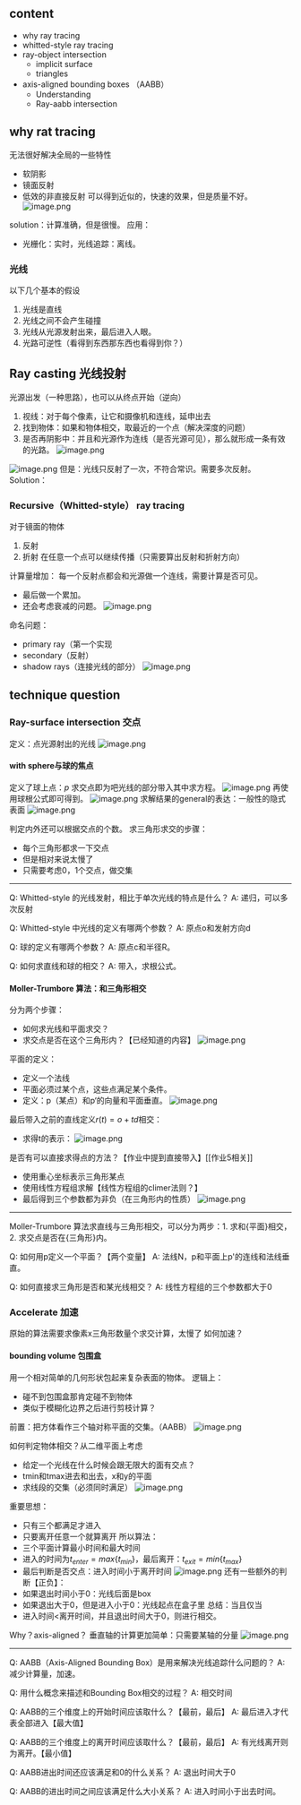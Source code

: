 ## content
- why ray tracing
- whitted-style ray tracing
- ray-object intersection
	- implicit surface
	- triangles
- axis-aligned bounding boxes （AABB）
	- Understanding
	- Ray-aabb intersection
## why rat tracing
无法很好解决全局的一些特性
- 软阴影
- 镜面反射
- 低效的非直接反射
可以得到近似的，快速的效果，但是质量不好。
![image.png](https://gitee.com/dontt/picgo-img-bed/raw/master/img/20241031162113.png)

solution：计算准确，但是很慢。
应用：
- 光栅化：实时，光线追踪：离线。
### 光线
以下几个基本的假设
1. 光线是直线
2. 光线之间不会产生碰撞
3. 光线从光源发射出来，最后进入人眼。
4. 光路可逆性（看得到东西那东西也看得到你？）

## Ray casting 光线投射
光源出发（一种思路），也可以从终点开始（逆向）
1. 视线：对于每个像素，让它和摄像机和连线，延申出去
2. 找到物体：如果和物体相交，取最近的一个点（解决深度的问题）
3. 是否再阴影中：并且和光源作为连线（是否光源可见），那么就形成一条有效的光路。
![image.png](https://gitee.com/dontt/picgo-img-bed/raw/master/img/20241031162952.png)

![image.png](https://gitee.com/dontt/picgo-img-bed/raw/master/img/20241031163352.png)
但是：光线只反射了一次，不符合常识。需要多次反射。
Solution：
### Recursive（Whitted-style） ray tracing
对于镜面的物体
1. 反射
2. 折射
在任意一个点可以继续传播（只需要算出反射和折射方向）

计算量增加：
每一个反射点都会和光源做一个连线，需要计算是否可见。
- 最后做一个累加。
- 还会考虑衰减的问题。
![image.png](https://gitee.com/dontt/picgo-img-bed/raw/master/img/20241031164008.png)

命名问题：
- primary ray（第一个实现
- secondary（反射）
- shadow rays（连接光线的部分）
![image.png](https://gitee.com/dontt/picgo-img-bed/raw/master/img/20241031164108.png)

## technique question
### Ray-surface intersection 交点
定义：点光源射出的光线
![image.png](https://gitee.com/dontt/picgo-img-bed/raw/master/img/20241101194140.png)

#### with sphere与球的焦点
定义了球上点：$p$
求交点即为吧光线的部分带入其中求方程。
![image.png](https://gitee.com/dontt/picgo-img-bed/raw/master/img/20241101194349.png)
再使用球根公式即可得到。
![image.png](https://gitee.com/dontt/picgo-img-bed/raw/master/img/20241101194614.png)
求解结果的general的表达：一般性的隐式表面
![image.png](https://gitee.com/dontt/picgo-img-bed/raw/master/img/20241101194737.png)

判定内外还可以根据交点的个数。
求三角形求交的步骤：
- 每个三角形都求一下交点
- 但是相对来说太慢了
- 只需要考虑0，1个交点，做交集
---

Q: Whitted-style 的光线发射，相比于单次光线的特点是什么？
A: 递归，可以多次反射
<!--ID: 1731676468185-->


Q: Whitted-style 中光线的定义有哪两个参数？
A: 原点o和发射方向d
<!--ID: 1731676468189-->


Q: 球的定义有哪两个参数？
A: 原点c和半径R。
<!--ID: 1731676468192-->


Q: 如何求直线和球的相交？
A: 带入，求根公式。
<!--ID: 1731676468194-->


####  Moller-Trumbore 算法：和三角形相交

分为两个步骤：
- 如何求光线和平面求交？
- 求交点是否在这个三角形内？【已经知道的内容】
![image.png](https://gitee.com/dontt/picgo-img-bed/raw/master/img/20241102163652.png)

平面的定义：
- 定义一个法线
- 平面必须过某个点，这些点满足某个条件。
- 定义：p（某点）和p‘的向量和平面垂直。
![image.png](https://gitee.com/dontt/picgo-img-bed/raw/master/img/20241102163850.png)

最后带入之前的直线定义$r(t)=o+td$相交：
- 求得t的表示：
![image.png](https://gitee.com/dontt/picgo-img-bed/raw/master/img/20241102164035.png)

是否有可以直接求得点的方法？【作业中提到直接带入】[[作业5相关]]
- 使用重心坐标表示三角形某点
- 使用线性方程组求解【线性方程组的climer法则？】
- 最后得到三个参数都为非负（在三角形内的性质）
![image.png](https://gitee.com/dontt/picgo-img-bed/raw/master/img/20241102164422.png)

---

Moller-Trumbore 算法求直线与三角形相交，可以分为两步：1. 求和{平面}相交，2. 求交点是否在{三角形}内。
<!--ID: 1731676468221-->


Q: 如何用p定义一个平面？【两个变量】
A: 法线N，p和平面上p'的连线和法线垂直。
<!--ID: 1731676468198-->


Q: 如何直接求三角形是否和某光线相交？
A: 线性方程组的三个参数都大于0
<!--ID: 1731676468201-->


### Accelerate 加速
原始的算法需要求像素x三角形数量个求交计算，太慢了
如何加速？
#### bounding volume 包围盒
用一个相对简单的几何形状包起来复杂表面的物体。
逻辑上：
- 碰不到包围盒那肯定碰不到物体
- 类似于模糊化边界之后进行剪枝计算？

前置：把方体看作三个轴对称平面的交集。（AABB）
![image.png](https://gitee.com/dontt/picgo-img-bed/raw/master/img/20241102165123.png)

如何判定物体相交？从二维平面上考虑
- 给定一个光线在什么时候会跟无限大的面有交点？
- tmin和tmax进去和出去，x和y的平面
- 求线段的交集（必须同时满足）
![image.png](https://gitee.com/dontt/picgo-img-bed/raw/master/img/20241102170444.png)

重要思想：
- 只有三个都满足才进入
- 只要离开任意一个就算离开
所以算法：
- 三个平面计算最小时间和最大时间
- 进入的时间为$t_{enter}=max\{t_{min}\}$，最后离开：$t_{exit}=min\{t_{max}\}$
- 最后判断是否交点：进入时间小于离开时间
![image.png](https://gitee.com/dontt/picgo-img-bed/raw/master/img/20241102170748.png)
还有一些额外的判断【正负】：
- 如果退出时间小于0：光线后面是box
- 如果退出大于0，但是进入小于0：光线起点在盒子里
总结：当且仅当
- 进入时间<离开时间，并且退出时间大于0，则进行相交。

Why？axis-aligned？
垂直轴的计算更加简单：只需要某轴的分量
![image.png](https://gitee.com/dontt/picgo-img-bed/raw/master/img/20241102171316.png)

---

Q: AABB（Axis-Aligned Bounding Box）是用来解决光线追踪什么问题的？
A: 减少计算量，加速。
<!--ID: 1731676468204-->


Q: 用什么概念来描述和Bounding Box相交的过程？
A: 相交时间
<!--ID: 1731676468207-->


Q: AABB的三个维度上的开始时间应该取什么？【最前，最后】
A: 最后进入才代表全部进入【最大值】
<!--ID: 1731676468210-->


Q: AABB的三个维度上的离开时间应该取什么？【最前，最后】
A: 有光线离开则为离开。【最小值】
<!--ID: 1731676468212-->


Q: AABB进出时间还应该满足和0的什么关系？
A: 退出时间大于0
<!--ID: 1731676468215-->


Q: AABB的进出时间之间应该满足什么大小关系？
A: 进入时间小于出去时间。
<!--ID: 1731676468218-->
